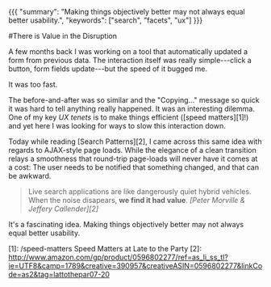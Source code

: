 {{{
  "summary": "Making things objectively better may not always equal better usability.",
  "keywords": ["search", "facets", "ux"]
}}}

#There is Value in the Disruption

A few months back I was working on a tool that automatically updated a form from previous data. The interaction itself was really simple---click a button, form fields update---but the speed of it bugged me. 

It was too fast. 

The before-and-after was so similar and the "Copying..." message so quick it was hard to tell anything really happened. It was an interesting dilemma. One of my key *UX tenets* is to make things efficient ([speed matters][1]!) and yet here I was looking for ways to slow this interaction down.

Today while reading [Search Patterns][2], I came across this same idea with regards to AJAX-style page loads. While the elegance of a clean transition relays a smoothness that round-trip page-loads will never have it comes at a cost: The user needs to be notified that something changed, and that can be awkward.

> Live search applications are like dangerously quiet hybrid vehicles. 
> When the noise disapears, **we find it had value**.
> <cite>[Peter Morville & Jeffery Callender][2]</cite>

It's a fascinating idea. Making things objectively better may not always equal better usability.

[1]: /speed-matters Speed Matters at Late to the Party
[2]: http://www.amazon.com/gp/product/0596802277/ref=as_li_ss_tl?ie=UTF8&camp=1789&creative=390957&creativeASIN=0596802277&linkCode=as2&tag=lattothepar07-20
